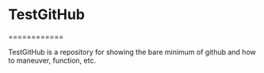 # TestGitHub
============

TestGitHub is a repository for showing the bare minimum of github and how to maneuver, function, etc.
